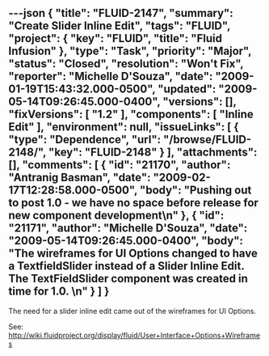 ---json
{
  "title": "FLUID-2147",
  "summary": "Create Slider Inline Edit",
  "tags": "FLUID",
  "project": {
    "key": "FLUID",
    "title": "Fluid Infusion"
  },
  "type": "Task",
  "priority": "Major",
  "status": "Closed",
  "resolution": "Won't Fix",
  "reporter": "Michelle D'Souza",
  "date": "2009-01-19T15:43:32.000-0500",
  "updated": "2009-05-14T09:26:45.000-0400",
  "versions": [],
  "fixVersions": [
    "1.2"
  ],
  "components": [
    "Inline Edit"
  ],
  "environment": null,
  "issueLinks": [
    {
      "type": "Dependence",
      "url": "/browse/FLUID-2148/",
      "key": "FLUID-2148"
    }
  ],
  "attachments": [],
  "comments": [
    {
      "id": "21170",
      "author": "Antranig Basman",
      "date": "2009-02-17T12:28:58.000-0500",
      "body": "Pushing out to post 1.0 - we have no space before release for new component development\n"
    },
    {
      "id": "21171",
      "author": "Michelle D'Souza",
      "date": "2009-05-14T09:26:45.000-0400",
      "body": "The wireframes for UI Options changed to have a TextfieldSlider instead of a Slider Inline Edit. The TextFieldSlider component was created in time for 1.0.&#x20;\n"
    }
  ]
}
---
The need for a slider inline edit came out of the wireframes for UI Options.

See: <http://wiki.fluidproject.org/display/fluid/User+Interface+Options+Wireframes>

        